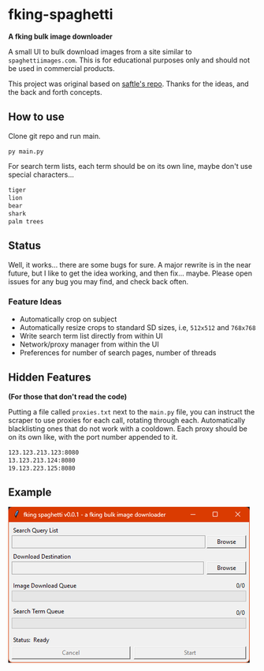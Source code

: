 # fking-spaghetti
**A fking bulk image downloader**

A small UI to bulk download images from a site similar to `spaghettiimages.com`. This is for educational purposes only 
and should not be used in commercial products.

This project was original based on [saftle's repo](https://github.com/saftle/getty_images_thumbnail_scraper).
Thanks for the ideas, and the back and forth concepts.

## How to use
Clone git repo and run main.
```commandline
py main.py
```

For search term lists, each term should be on its own line, maybe don't use special characters...
```text
tiger
lion
bear
shark
palm trees
```

## Status
Well, it works... there are some bugs for sure. A major rewrite is in the near future, but I like to get the idea working,
and then fix... maybe. Please open issues for any bug you may find, and check back often.

### Feature Ideas

- Automatically crop on subject
- Automatically resize crops to standard SD sizes, i.e, `512x512` and `768x768`
- Write search term list directly from within UI
- Network/proxy manager from within the UI
- Preferences for number of search pages, number of threads

## Hidden Features
**(For those that don't read the code)**

Putting a file called `proxies.txt` next to the `main.py` file, you can instruct the scraper to use
proxies for each call, rotating through each. Automatically blacklisting ones that do not work with a cooldown.
Each proxy should be on its own like, with the port number appended to it.

```text
123.123.213.123:8080
13.123.213.124:8080
19.123.223.125:8080
```

## Example
![A preview image of the UI](/.github/ui-1.png)